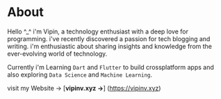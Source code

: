 # About

Hello ^_^
i'm Vipin, a technology enthusiast with a deep love for programming. i've recently discovered a passion for tech blogging and writing.
i'm enthusiastic about sharing insights and knowledge from the ever-evolving world of technology.

Currently i'm Learning `Dart` and `Flutter` to build crossplatform apps and also exploring `Data Science` and `Machine Learning`.

visit my Website -> [**vipinv.xyz →**] (https://vipinv.xyz)
